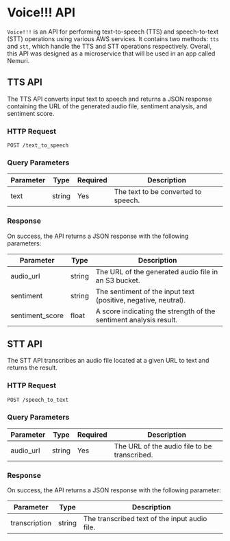 Voice!!! API
====================

`Voice!!!` is an API for performing text-to-speech (TTS) and speech-to-text (STT) operations using various AWS services. It contains two methods: `tts` and `stt`, which handle the TTS and STT operations respectively.
Overall, this API was designed as a microservice that will be used in an app called Nemuri.

TTS API
-------

The TTS API converts input text to speech and returns a JSON response containing the URL of the generated audio file, sentiment analysis, and sentiment score.

### HTTP Request

`POST /text_to_speech`

### Query Parameters

| Parameter | Type | Required | Description |
| --- | --- | --- | --- |
| text | string | Yes | The text to be converted to speech. |

### Response

On success, the API returns a JSON response with the following parameters:

| Parameter | Type | Description |
| --- | --- | --- |
| audio_url | string | The URL of the generated audio file in an S3 bucket. |
| sentiment | string | The sentiment of the input text (positive, negative, neutral). |
| sentiment_score | float | A score indicating the strength of the sentiment analysis result. |

STT API
-------

The STT API transcribes an audio file located at a given URL to text and returns the result.

### HTTP Request

`POST /speech_to_text`

### Query Parameters

| Parameter | Type | Required | Description |
| --- | --- | --- | --- |
| audio_url | string | Yes | The URL of the audio file to be transcribed. |

### Response

On success, the API returns a JSON response with the following parameter:

| Parameter | Type | Description |
| --- | --- | --- |
| transcription | string | The transcribed text of the input audio file. |